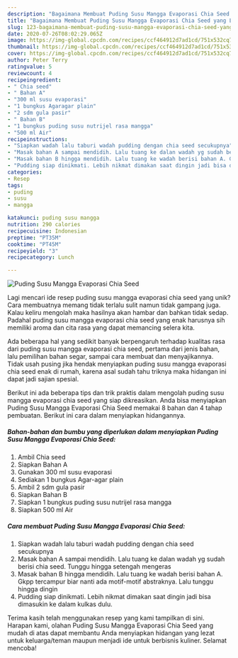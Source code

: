 ```yaml
---
description: "Bagaimana Membuat Puding Susu Mangga Evaporasi Chia Seed yang Lezat Sekali"
title: "Bagaimana Membuat Puding Susu Mangga Evaporasi Chia Seed yang Lezat Sekali"
slug: 123-bagaimana-membuat-puding-susu-mangga-evaporasi-chia-seed-yang-lezat-sekali
date: 2020-07-26T08:02:29.065Z
image: https://img-global.cpcdn.com/recipes/ccf464912d7ad1cd/751x532cq70/puding-susu-mangga-evaporasi-chia-seed-foto-resep-utama.jpg
thumbnail: https://img-global.cpcdn.com/recipes/ccf464912d7ad1cd/751x532cq70/puding-susu-mangga-evaporasi-chia-seed-foto-resep-utama.jpg
cover: https://img-global.cpcdn.com/recipes/ccf464912d7ad1cd/751x532cq70/puding-susu-mangga-evaporasi-chia-seed-foto-resep-utama.jpg
author: Peter Terry
ratingvalue: 5
reviewcount: 4
recipeingredient:
- " Chia seed"
- " Bahan A"
- "300 ml susu evaporasi"
- "1 bungkus Agaragar plain"
- "2 sdm gula pasir"
- " Bahan B"
- "1 bungkus puding susu nutrijel rasa mangga"
- "500 ml Air"
recipeinstructions:
- "Siapkan wadah lalu taburi wadah pudding dengan chia seed secukupnya"
- "Masak bahan A sampai mendidih. Lalu tuang ke dalan wadah yg sudah berisi chia seed. Tunggu hingga setengah mengeras"
- "Masak bahan B hingga mendidih. Lalu tuang ke wadah berisi bahan A. Gkpp tercampur biar nanti ada motif-motif abstraknya. Lalu tunggu hingga dingin"
- "Pudding siap dinikmati. Lebih nikmat dimakan saat dingin jadi bisa dimasukin ke dalam kulkas dulu."
categories:
- Resep
tags:
- puding
- susu
- mangga

katakunci: puding susu mangga 
nutrition: 290 calories
recipecuisine: Indonesian
preptime: "PT35M"
cooktime: "PT45M"
recipeyield: "3"
recipecategory: Lunch

---
```



![Puding Susu Mangga Evaporasi Chia Seed](https://img-global.cpcdn.com/recipes/ccf464912d7ad1cd/751x532cq70/puding-susu-mangga-evaporasi-chia-seed-foto-resep-utama.jpg)

Lagi mencari ide resep puding susu mangga evaporasi chia seed yang unik? Cara membuatnya memang tidak terlalu sulit namun tidak gampang juga. Kalau keliru mengolah maka hasilnya akan hambar dan bahkan tidak sedap. Padahal puding susu mangga evaporasi chia seed yang enak harusnya sih memiliki aroma dan cita rasa yang dapat memancing selera kita.

Ada beberapa hal yang sedikit banyak berpengaruh terhadap kualitas rasa dari puding susu mangga evaporasi chia seed, pertama dari jenis bahan, lalu pemilihan bahan segar, sampai cara membuat dan menyajikannya. Tidak usah pusing jika hendak menyiapkan puding susu mangga evaporasi chia seed enak di rumah, karena asal sudah tahu triknya maka hidangan ini dapat jadi sajian spesial.




Berikut ini ada beberapa tips dan trik praktis dalam mengolah puding susu mangga evaporasi chia seed yang siap dikreasikan. Anda bisa menyiapkan Puding Susu Mangga Evaporasi Chia Seed memakai 8 bahan dan 4 tahap pembuatan. Berikut ini cara dalam menyiapkan hidangannya.

<!--inarticleads1-->

##### Bahan-bahan dan bumbu yang diperlukan dalam menyiapkan Puding Susu Mangga Evaporasi Chia Seed:

1. Ambil  Chia seed
1. Siapkan  Bahan A
1. Gunakan 300 ml susu evaporasi
1. Sediakan 1 bungkus Agar-agar plain
1. Ambil 2 sdm gula pasir
1. Siapkan  Bahan B
1. Siapkan 1 bungkus puding susu nutrijel rasa mangga
1. Siapkan 500 ml Air




<!--inarticleads2-->

##### Cara membuat Puding Susu Mangga Evaporasi Chia Seed:

1. Siapkan wadah lalu taburi wadah pudding dengan chia seed secukupnya
1. Masak bahan A sampai mendidih. Lalu tuang ke dalan wadah yg sudah berisi chia seed. Tunggu hingga setengah mengeras
1. Masak bahan B hingga mendidih. Lalu tuang ke wadah berisi bahan A. Gkpp tercampur biar nanti ada motif-motif abstraknya. Lalu tunggu hingga dingin
1. Pudding siap dinikmati. Lebih nikmat dimakan saat dingin jadi bisa dimasukin ke dalam kulkas dulu.




Terima kasih telah menggunakan resep yang kami tampilkan di sini. Harapan kami, olahan Puding Susu Mangga Evaporasi Chia Seed yang mudah di atas dapat membantu Anda menyiapkan hidangan yang lezat untuk keluarga/teman maupun menjadi ide untuk berbisnis kuliner. Selamat mencoba!
